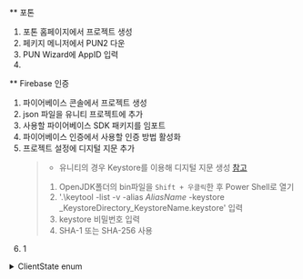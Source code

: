 ** 포톤
1. 포톤 홈페이지에서 프로젝트 생성
2. 페키지 메니저에서 PUN2 다운
3. PUN Wizard에 AppID 입력
4. 

** Firebase 인증
1. 파이어베이스 콘솔에서 프로젝트 생성
2. json 파일을 유니티 프로젝트에 추가
3. 사용할 파이어베이스 SDK 패키지를 임포트
4. 파이어베이스 인증에서 사용할 인증 방법 활성화
5. 프로젝트 설정에 디지털 지문 추가
   > - 유니티의 경우 Keystore를 이용해 디지털 지문 생성 [참고](https://ugames.tistory.com/entry/%EA%B5%AC%EA%B8%80%ED%94%8C%EB%A0%88%EC%9D%B4-%EB%82%B4%EB%B6%80%ED%85%8C%EC%8A%A4%ED%8A%B8-%EB%B0%B0%ED%8F%AC-%EB%8B%A8%EA%B3%84%EB%B3%84-%EC%A0%95%EB%A6%AC)
   > 1. OpenJDK폴더의 bin파일을 `Shift + 우클릭`한 후 Power Shell로 열기
   > 2. '.\keytool -list -v -alias _AliasName_ -keystore _KeystoreDirectory\_KeystoreName.keystore' 입력
   > 3. keystore 비밀번호 입력
   > 4. SHA-1 또는 SHA-256 사용
7. 1

<details>
<summary>ClientState enum</summary>

```C#
public enum ClientState
{
    /// <summary>Peer is created but not used yet.</summary>
    PeerCreated,

    /// <summary>Transition state while connecting to a server. On the Photon Cloud this sends the AppId and AuthenticationValues (UserID).</summary>
    Authenticating,

    /// <summary>Not Used.</summary>
    Authenticated,

    /// <summary>The client sent an OpJoinLobby and if this was done on the Master Server, it will result in. Depending on the lobby, it gets room listings.</summary>
    JoiningLobby,

    /// <summary>The client is in a lobby, connected to the MasterServer. Depending on the lobby, it gets room listings.</summary>
    JoinedLobby,

    /// <summary>Transition from MasterServer to GameServer.</summary>
    DisconnectingFromMasterServer,
    [Obsolete("Renamed to DisconnectingFromMasterServer")]
    DisconnectingFromMasterserver = DisconnectingFromMasterServer,

    /// <summary>Transition to GameServer (client authenticates and joins/creates a room).</summary>
    ConnectingToGameServer,
    [Obsolete("Renamed to ConnectingToGameServer")]
    ConnectingToGameserver = ConnectingToGameServer,

    /// <summary>Connected to GameServer (going to auth and join game).</summary>
    ConnectedToGameServer,
    [Obsolete("Renamed to ConnectedToGameServer")]
    ConnectedToGameserver = ConnectedToGameServer,

    /// <summary>Transition state while joining or creating a room on GameServer.</summary>
    Joining,

    /// <summary>The client entered a room. The CurrentRoom and Players are known and you can now raise events.</summary>
    Joined,

    /// <summary>Transition state when leaving a room.</summary>
    Leaving,

    /// <summary>Transition from GameServer to MasterServer (after leaving a room/game).</summary>
    DisconnectingFromGameServer,
    [Obsolete("Renamed to DisconnectingFromGameServer")]
    DisconnectingFromGameserver = DisconnectingFromGameServer,

    /// <summary>Connecting to MasterServer (includes sending authentication values).</summary>
    ConnectingToMasterServer,
    [Obsolete("Renamed to ConnectingToMasterServer.")]
    ConnectingToMasterserver = ConnectingToMasterServer,

    /// <summary>The client disconnects (from any server). This leads to state Disconnected.</summary>
    Disconnecting,

    /// <summary>The client is no longer connected (to any server). Connect to MasterServer to go on.</summary>
    Disconnected,

    /// <summary>Connected to MasterServer. You might use matchmaking or join a lobby now.</summary>
    ConnectedToMasterServer,
    [Obsolete("Renamed to ConnectedToMasterServer.")]
    ConnectedToMasterserver = ConnectedToMasterServer,
    [Obsolete("Renamed to ConnectedToMasterServer.")]
    ConnectedToMaster = ConnectedToMasterServer,

    /// <summary>Client connects to the NameServer. This process includes low level connecting and setting up encryption. When done, state becomes ConnectedToNameServer.</summary>
    ConnectingToNameServer,

    /// <summary>Client is connected to the NameServer and established encryption already. You should call OpGetRegions or ConnectToRegionMaster.</summary>
    ConnectedToNameServer,

    /// <summary>Clients disconnects (specifically) from the NameServer (usually to connect to the MasterServer).</summary>
    DisconnectingFromNameServer,

    /// <summary>Client was unable to connect to Name Server and will attempt to connect with an alternative network protocol (TCP).</summary>
    ConnectWithFallbackProtocol,

    ConnectWithoutAuthOnceWss
}
```
</details>

